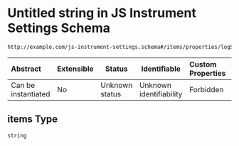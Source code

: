 # Untitled string in JS Instrument Settings Schema

```txt
http://example.com/js-instrument-settings.schema#/items/properties/logSettings/properties/nonExistingPropertiesToInstrument/items
```




| Abstract            | Extensible | Status         | Identifiable            | Custom Properties | Additional Properties | Access Restrictions | Defined In                                                                                                      |
| :------------------ | ---------- | -------------- | ----------------------- | :---------------- | --------------------- | ------------------- | --------------------------------------------------------------------------------------------------------------- |
| Can be instantiated | No         | Unknown status | Unknown identifiability | Forbidden         | Allowed               | none                | [js_instrument_settings.schema.json\*](../../schemas/js_instrument_settings.schema.json "open original schema") |

## items Type

`string`
